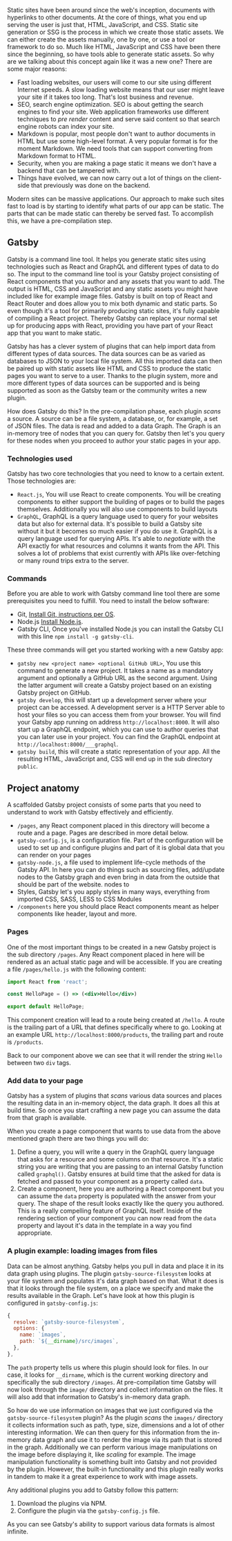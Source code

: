 Static sites have been around since the web's inception, documents with hyperlinks to other documents. At the core of things, what you end up serving the user is just that, HTML, JavaScript, and CSS. Static site generation or SSG is the process in which we create those static assets. We can either create the assets manually, one by one, or use a tool or framework to do so. Much like HTML, JavaScript and CSS have been there since the beginning, so have tools able to generate static assets. So why are we talking about this concept again like it was a new one? There are some major reasons:

- Fast loading websites, our users will come to our site using different Internet speeds. A slow loading website means that our user might leave your site if it takes too long. That's lost business and revenue.
- SEO, search engine optimization. SEO is about getting the search engines to find your site. Web application frameworks use different techniques to *pre render* content and serve said content so that search engine robots can index your site.
- Markdown is popular, most people don't want to author documents in HTML but use some high-level format. A very popular format is for the moment Markdown. We need tools that can support converting from Markdown format to HTML.
- Security, when you are making a page static it means we don't have a backend that can be tampered with.
- Things have evolved, we can now carry out a lot of things on the client-side that previously was done on the backend.

Modern sites can be massive applications. Our approach to make such sites fast to load is by starting to identify what parts of our app can be static. The parts that can be made static can thereby be served fast. To accomplish this, we have a pre-compilation step.

## Gatsby

Gatsby is a command line tool. It helps you generate static sites using technologies such as React and GraphQL and different types of data to do so. The input to the command line tool is your Gatsby project consisting of React components that you author and any assets that you want to add. The output is HTML, CSS and JavaScript and any static assets you might have included like for example image files. Gatsby is built on top of React and React Router and does allow you to mix both dynamic and static parts. So even though it's a tool for primarily producing static sites, it's fully capable of compiling a React project. Thereby Gatsby can replace your normal set up for producing apps with React, providing you have part of your React app that you want to make static.

Gatsby has has a clever system of plugins that can help import data from different types of data sources. The data sources can be as varied as databases to JSON to your local file system. All this imported data can then be paired up with static assets like HTML and CSS to produce the static pages you want to serve to a user. Thanks to the plugin system, more and more different types of data sources can be supported and is being supported as soon as the Gatsby team or the community writes a new plugin.

How does Gatsby do this? In the pre-compilation phase, each plugin *scans* a source. A source can be a file system, a database, or, for example, a set of JSON files. The data is read and added to a data Graph. The Graph is an in-memory tree of nodes that you can query for. Gatsby then let's you query for these nodes when you proceed to author your static pages in your app.

### Technologies used

Gatsby has two core technologies that you need to know to a certain extent. Those technologies are:

- `React.js`, You will use React to create components. You will be creating components to either support the building of pages or to build the pages themselves. Additionally you will also use components to build layouts
- `GraphQL`, GraphQL is a query language used to query for your websites data but also for external data. It's possible to build a Gatsby site without it but it becomes so much easier if you do use it. GraphQL is a query language used for querying APIs. It's able to *negotiate* with the API exactly for what resources and columns it wants from the API. This solves a lot of problems that exist currently with APIs like over-fetching or many round trips extra to the server.

### Commands

Before you are able to work with Gatsby command line tool there are some prerequisites you need to fulfill. You need to install the below software:

- Git, [Install Git, instructions per OS](https://git-scm.com/book/en/v2/Getting-Started-Installing-Git).
- Node.js [Install Node.js](https://nodejs.org/en/download/).
- Gatsby CLI, Once you've installed Node.js you can install the Gatsby CLI with this line `npm install -g gatsby-cli`.

These three commands will get you started working with a new Gatsby app:

- `gatsby new <project name> <optional GitHub URL>`, You use this command to generate a new project. It takes a name as a mandatory argument and optionally a GitHub URL as the second argument. Using the latter argument will create a Gatsby project based on an existing Gatsby project on GitHub.
- `gatsby develop`, this will start up a development server where your project can be accessed. A development server is a HTTP Server able to host your files so you can access them from your browser. You will find your Gatsby app running on address `http://localhost:8000`. It will also start up a GraphQL endpoint, which you can use to author queries that you can later use in your project. You can find the GraphQL endpoint at `http://localhost:8000/___graphql`.
- `gatsby build`, this will create a static representation of your app. All the resulting HTML, JavaScript and, CSS will end up in the sub directory `public`.

## Project anatomy

A scaffolded Gatsby project consists of some parts that you need to understand to work with Gatsby effectively and efficiently.

- `/pages`, any React component placed in this directory will become a route and a page. Pages are described in more detail below.
- `gatsby-config.js`, is a configuration file. Part of the configuration will be used to set up and configure plugins and part of it is global data that you can render on your pages
- `gatsby-node.js`, a file used to implement life-cycle methods of the Gatsby API. In here you can do things such as sourcing files, add/update nodes to the Gatsby graph and even bring in data from the outside that should be part of the website.
nodes to
- Styles, Gatsby let's you apply styles in many ways, everything from imported CSS, SASS, LESS to CSS Modules
- `/components` here you should place React components meant as helper components like header, layout and more.

### Pages

One of the most important things to be created in a new Gatsby project is the sub directory `/pages`. Any React component placed in here will be rendered as an actual static page and will be accessible. If you are creating a file `/pages/hello.js` with the following content:

```jsx
import React from 'react';

const HelloPage = () => (<div>Hello</div>)

export default HelloPage;
```

This component creation will lead to a route being created at `/hello`. A route is the trailing part of a URL that defines specifically where to go. Looking at an example URL `http://localhost:8000/products`, the trailing part and route is `/products`.

Back to our component above we can see that it will render the string `Hello` between two `div` tags.

### Add data to your page

Gatsby has a system of plugins that *scans* various data sources and places the resulting data in an in-memory object, the data graph. It does all this at build time. So once you start crafting a new page you can assume the data from that graph is available.

When you create a page component that wants to use data from the above mentioned graph there are two things you will do:

1. Define a query, you will write a query in the GraphQL query language that asks for a resource and some columns on that resource. It's a static string you are writing that you are passing to an internal Gatsby function called `graphql()`. Gatsby ensures at build time that the asked for data is fetched and passed to your component as a property called `data`.
2. Create a component, here you are authoring a React component but you can assume the `data` property is populated with the answer from your query. The shape of the result looks exactly like the query you authored. This is a really compelling feature of GraphQL itself. Inside of the rendering section of your component you can now read from the `data` property and layout it's data in the template in a way you find appropriate.

### A plugin example: loading images from files

Data can be almost anything. Gatsby helps you pull in data and place it in its data graph using plugins. The plugin `gatsby-source-filesystem` looks at your file system and populates it's data graph based on that. What it does is that it looks through the file system, on a place we specify and make the results available in the Graph. Let's have look at how this plugin is configured in `gatsby-config.js`:

```javascript
{
  resolve: `gatsby-source-filesystem`,
  options: {
    name: `images`,
    path: `${__dirname}/src/images`,
  },
},
```

The `path` property tells us where this plugin should look for files. In our case, it looks for `__dirname`, which is the current working directory and specifically the sub directory `/images`. At pre-compilation time Gatsby will now look through the `image/` directory and collect information on the files. It will also add that information to Gatsby's in-memory data graph.

So how do we use information on images that we just configured via the `gatsby-source-filesystem` plugin? As the plugin *scans* the `images/` directory it collects information such as path, type, size, dimensions and a lot of other interesting information. We can then query for this information from the in-memory data graph and use it to render the image via its path that is stored in the graph. Additionally we can perform various image manipulations on the image before displaying it, like *scaling* for example. The image manipulation functionality is something built into Gatsby and not provided by the plugin. However, the built-in functionality and this plugin really works in tandem to make it a great experience to work with image assets.

Any additional plugins you add to Gatsby follow this pattern:

1. Download the plugins via NPM.
2. Configure the plugin via the `gatsby-config.js` file.

As you can see Gatsby's ability to support various data formats is almost infinite.
